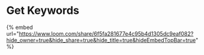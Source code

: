# Get Keywords

{% embed url="https://www.loom.com/share/6f5fa281677e4c95b4d1305dc9eaf082?hide_owner=true&hide_share=true&hide_title=true&hideEmbedTopBar=true" %}
